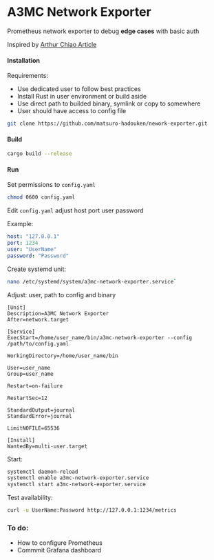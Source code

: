 # A3MC Network Exporter

Prometheus network exporter to debug **edge cases** with basic auth

Inspired by [Arthur Chiao Article](http://arthurchiao.art/blog/monitoring-network-stack)

#### Installation

Requirements:

* Use dedicated user to follow best practices
* Install Rust in user environment or build aside
* Use direct path to builded binary, symlink or copy to somewhere
* User should have access to config file

```bash
git clone https://github.com/matsuro-hadouken/nework-exporter.git
```

#### Build
```bash
cargo build --release
```

#### Run

Set permissions to `config.yaml`

```bash
chmod 0600 config.yaml
```
Edit `config.yaml` adjust host port user password

Example:

```yaml
host: "127.0.0.1"
port: 1234
user: "UserName"
password: "Password"
```
Create systemd unit:
```bash
nano /etc/systemd/system/a3mc-network-exporter.service`
```
Adjust: user, path to config and binary

```
[Unit]
Description=A3MC Network Exporter
After=network.target

[Service]
ExecStart=/home/user_name/bin/a3mc-network-exporter --config /path/to/config.yaml

WorkingDirectory=/home/user_name/bin

User=user_name
Group=user_name

Restart=on-failure

RestartSec=12

StandardOutput=journal
StandardError=journal

LimitNOFILE=65536

[Install]
WantedBy=multi-user.target
```
Start:
```bash
systemctl daemon-reload
systemctl enable a3mc-network-exporter.service
systemctl start a3mc-network-exporter.service
```
Test availability:
```bash
curl -u UserName:Password http://127.0.0.1:1234/metrics
```

### To do:

* How to configure Prometheus
* Commmit Grafana dashboard